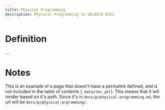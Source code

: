 ```yaml
---
title: Physical Programming
description: Physical Programming in ZELASTO Wiki
---
```


# Definition
...

# Notes
This is an example of a page that doesn't have a permalink defined, and
is not included in the table of contents (`_data/toc.yml`). This means
that it will render based on it's path. Since it's in `docs/p/physical-programming.md`,
the url will be `docs/p/physical-prgramming/`.